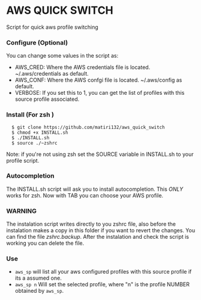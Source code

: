 # AWS QUICK SWITCH
Script for quick aws profile switching

### Configure (Optional)

You can change some values in the script as:
* AWS_CRED: Where the AWS credentials file is located. ~/.aws/credentials as default.
* AWS_CONF: Where the AWS confgi file is located. ~/.aws/config as default.
* VERBOSE: If you set this to 1, you can get the list of profiles with this source profile associated.

### Install (For zsh )

```
  $ git clone https://github.com/matiri132/aws_quick_switch 
  $ chmod +x INSTALL.sh 
  $ ./INSTALL.sh 
  $ source ./~zshrc
```

Note: if you're not using zsh set the SOURCE variable in INSTALL.sh to your profile script.

### Autocompletion

The INSTALL.sh script will ask you to install autocompletion. This *ONLY* works for zsh.
Now with TAB you can choose your AWS profile. 

### WARNING
The instalation script writes directly to you zshrc file, also before the instalation makes a copy in this folder if you want to revert the changes.
You can find the file *zshrc.backup*. After the instalation and check the script is working you can delete the file.

### Use

- `aws_sp` will list all your aws configured profiles with this source profile if its a assumed one.
- `aws_sp n` Will set the selected profile, where "n" is the profile NUMBER obtained by `aws_sp`.

